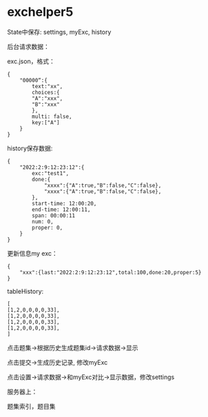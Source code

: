 # exchelper5

State中保存: settings, myExc, history 



后台请求数据：

exc.json，格式：

```
{
	"00000“:{
		text:"xx",
		choices:{
		"A":"xxx",
		"B":"xxx"
		},
		multi: false,
		key:["A"]
	}
}
```

history保存数据:

```
{
	"2022:2:9:12:23:12":{
		exc:"test1",
		done:{
			"xxxx":{"A":true,"B":false,"C":false},
			"xxxx":{"A":true,"B":false,"C":false},
		},
		start-time: 12:00:20,
		end-time: 12:00:11,
		span: 00:00:11
		num: 0,
		proper: 0,
	}
}
```

更新信息my exc：

```
{
	"xxx":{last:"2022:2:9:12:23:12",total:100,done:20,proper:5}
}
```

tableHistory:

```
[
[1,2,0,0,0,0,33],
[1,2,0,0,0,0,33],
[1,2,0,0,0,0,33],
[1,2,0,0,0,0,33],
]
```



点击题集->根据历史生成题集id->请求数据->显示

点击提交->生成历史记录, 修改myExc

点击设置->请求数据->和myExc对比->显示数据，修改settings



服务器上：

题集索引，题目集
